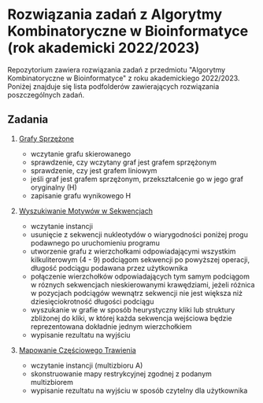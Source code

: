 # Rozwiązania zadań z Algorytmy Kombinatoryczne w Bioinformatyce (rok akademicki 2022/2023)

Repozytorium zawiera rozwiązania zadań z przedmiotu "Algorytmy Kombinatoryczne w Bioinformatyce" z roku akademickiego 2022/2023. Poniżej znajduje się lista podfolderów zawierających rozwiązania poszczególnych zadań.

## Zadania

1. [Grafy Sprzężone](grafySprzezone/)
   * wczytanie grafu skierowanego
   * sprawdzenie, czy wczytany graf jest grafem sprzężonym
   * sprawdzenie, czy jest grafem liniowym
   * jeśli graf jest grafem sprzężonym, przekształcenie go w jego graf oryginalny (H)
   * zapisanie grafu wynikowego H
   
3. [Wyszukiwanie Motywów w Sekwencjach](wyszukiwanieMotywowwSekwencji/)
   * wczytanie instancji
   * usunięcie z sekwencji nukleotydów o wiarygodności poniżej progu podawnego po uruchomieniu programu
   * utworzenie grafu z wierzchołkami odpowiadającymi wszystkim kilkuliterowym (4 - 9) podciągom sekwencji po powyższej operacji, długość podciągu podawana przez użytkownika
   * połączenie wierzchołków odpowiadających tym samym podciągom w róznych sekwencjach nieskierowanymi krawędziami, jeżeli różnica w pozycjach podciągów wewnątrz sekwencji nie jest większa niż dziesięciokrotność długości podciągu
   * wyszukanie w grafie w sposób heurystyczny kliki lub struktury zbliżonej do kliki, w której każda sekwencja wejściowa będzie reprezentowana dokładnie jednym wierzchołkiem
   * wypisanie rezultatu na wyjściu
   
4. [Mapowanie Częściowego Trawienia](mapowanieCzesciowegoTrawienia/)
   * wczytanie instancji (multizbioru A)
   * skonstruowanie mapy restrykcyjnej zgodnej z podanym multizbiorem
   * wypisanie rezultatu na wyjściu w sposób czytelny dla użytkownika


